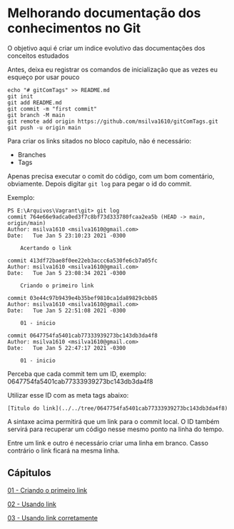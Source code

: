 # Melhorando documentação dos conhecimentos no Git

O objetivo aqui é criar um indice evolutivo das documentações dos conceitos estudados

Antes, deixa eu registrar os comandos de inicialização que as vezes eu esqueço por usar pouco

```
echo "# gitComTags" >> README.md
git init
git add README.md
git commit -m "first commit"
git branch -M main
git remote add origin https://github.com/msilva1610/gitComTags.git
git push -u origin main
```

Para criar os links sitados no bloco capitulo, não é necessário:
* Branches
* Tags

Apenas precisa executar o comit do código, com um bom comentário, obviamente. Depois digitar `git log` para pegar o id do commit.

Exemplo:

```git
PS E:\Arquivos\Vagrant\git> git log
commit 764e66e9adca0ed3f7c8bf73d333780fcaa2ea5b (HEAD -> main, origin/main)
Author: msilva1610 <msilva1610@gmail.com>
Date:   Tue Jan 5 23:10:23 2021 -0300

    Acertando o link

commit 413df72bae8f0ee22eb3accc6a530fe6cb7a05fc
Author: msilva1610 <msilva1610@gmail.com>
Date:   Tue Jan 5 23:08:34 2021 -0300

    Criando o primeiro link

commit 03e44c97b9439e4b35bef9810ca1da89829cbb85
Author: msilva1610 <msilva1610@gmail.com>
Date:   Tue Jan 5 22:51:08 2021 -0300

    01 - inicio

commit 0647754fa5401cab77333939273bc143db3da4f8
Author: msilva1610 <msilva1610@gmail.com>
Date:   Tue Jan 5 22:47:17 2021 -0300

    01 - inicio
```

Perceba que cada commit tem um ID, exemplo: 0647754fa5401cab77333939273bc143db3da4f8

Utilizar esse ID com as meta tags abaixo:

```
[Titulo do link](../../tree/0647754fa5401cab77333939273bc143db3da4f8)
```

A sintaxe acima permitirá que um link  para o commit local. O ID também servirá para recuperar um código nesse mesmo ponto na linha do tempo.

Entre um link e outro é necessário criar uma linha em branco. Casso contrário o link ficará na mesma linha.

## Cápitulos

[01 - Criando o primeiro link](../../tree/0647754fa5401cab77333939273bc143db3da4f8) 

[02 - Usando link](../../tree/764e66e9adca0ed3f7c8bf73d333780fcaa2ea5b) 

[03 - Usando link corretamente](../../tree/6a1a1a2dbf03a1be7c32059579e9998ad3de41fb) 